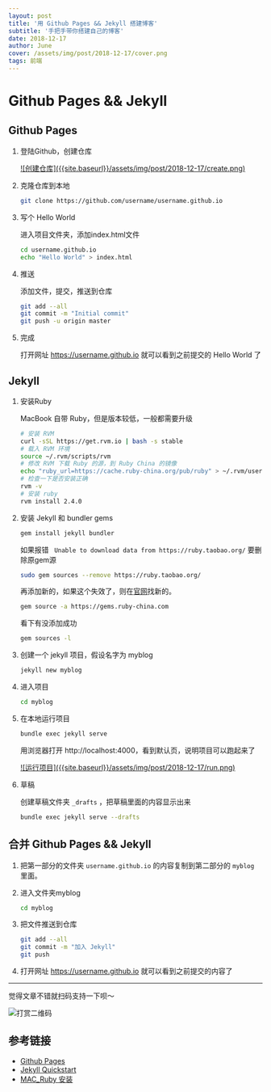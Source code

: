 ```yaml
---
layout: post
title: '用 Github Pages && Jekyll 搭建博客'
subtitle: '手把手带你搭建自己的博客'
date: 2018-12-17
author: June
cover: /assets/img/post/2018-12-17/cover.png
tags: 前端
---
```


# Github Pages && Jekyll

## Github Pages

1. 登陆Github，创建仓库

	<a data-fancybox="gallery" href="{{site.baseurl}}/assets/img/post/2018-12-17/create.png">
	![创建仓库]({{site.baseurl}}/assets/img/post/2018-12-17/create.png)
	</a>

2. 克隆仓库到本地
	```bash
	git clone https://github.com/username/username.github.io
	```

3. 写个 Hello World

	进入项目文件夹，添加index.html文件
	```bash
	cd username.github.io
	echo "Hello World" > index.html
	```

4. 推送

	添加文件，提交，推送到仓库
	```bash
	git add --all
	git commit -m "Initial commit"
	git push -u origin master
	```

5. 完成

	打开网址 https://username.github.io 就可以看到之前提交的 Hello World 了

## Jekyll

1. 安装Ruby

	MacBook 自带 Ruby，但是版本较低，一般都需要升级

	```bash
	# 安装 RVM
	curl -sSL https://get.rvm.io | bash -s stable
	# 载入 RVM 环境
	source ~/.rvm/scripts/rvm
	# 修改 RVM 下载 Ruby 的源，到 Ruby China 的镜像
	echo "ruby_url=https://cache.ruby-china.org/pub/ruby" > ~/.rvm/user/db
	# 检查一下是否安装正确
	rvm -v
	# 安装 ruby
	rvm install 2.4.0
	```

2. 安装 Jekyll 和 bundler gems
	```bash
	gem install jekyll bundler
	```

	如果报错 ` Unable to download data from https://ruby.taobao.org/` 
	要删除原gem源
	```bash
	sudo gem sources --remove https://ruby.taobao.org/
	```

	再添加新的，如果这个失效了，则在[官网](https://ruby-china.org/)找新的。
	```bash
	gem source -a https://gems.ruby-china.com
	```

	看下有没添加成功
	```bash
	gem sources -l
	```

3. 创建一个 jekyll 项目，假设名字为 myblog
	```bash
	jekyll new myblog
	```

4. 进入项目
	```bash
	cd myblog
	```

5. 在本地运行项目
	```bash
	bundle exec jekyll serve
	```

	用浏览器打开 http://localhost:4000，看到默认页，说明项目可以跑起来了

	<a data-fancybox="gallery" href="{{site.baseurl}}/assets/img/post/2018-12-17/run.png">
	![运行项目]({{site.baseurl}}/assets/img/post/2018-12-17/run.png)
	</a>

6. 草稿

	创建草稿文件夹 `_drafts` ，把草稿里面的内容显示出来
	```bash
	bundle exec jekyll serve --drafts
	```

## 合并 Github Pages && Jekyll

1. 把第一部分的文件夹 `username.github.io` 的内容复制到第二部分的 `myblog` 里面。

2. 进入文件夹myblog
	```bash
	cd myblog
	```

3. 把文件推送到仓库
	```bash
	git add --all
	git commit -m "加入 Jekyll"
	git push 
	```

4. 打开网址 https://username.github.io 就可以看到之前提交的内容了


---

觉得文章不错就扫码支持一下呗～

![打赏二维码](https://june111.github.io/assets/img/post/pay-qr.jpg)

## 参考链接

* [Github Pages](https://pages.github.com/)
* [Jekyll Quickstart](https://jekyllrb.com/docs/)
* [MAC_Ruby 安装](https://www.jianshu.com/p/c073e6fc01f5)
